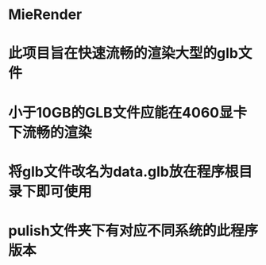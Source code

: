 # MieRender
# 此项目旨在快速流畅的渲染大型的glb文件
# 小于10GB的GLB文件应能在4060显卡下流畅的渲染
# 将glb文件改名为data.glb放在程序根目录下即可使用
# pulish文件夹下有对应不同系统的此程序版本
